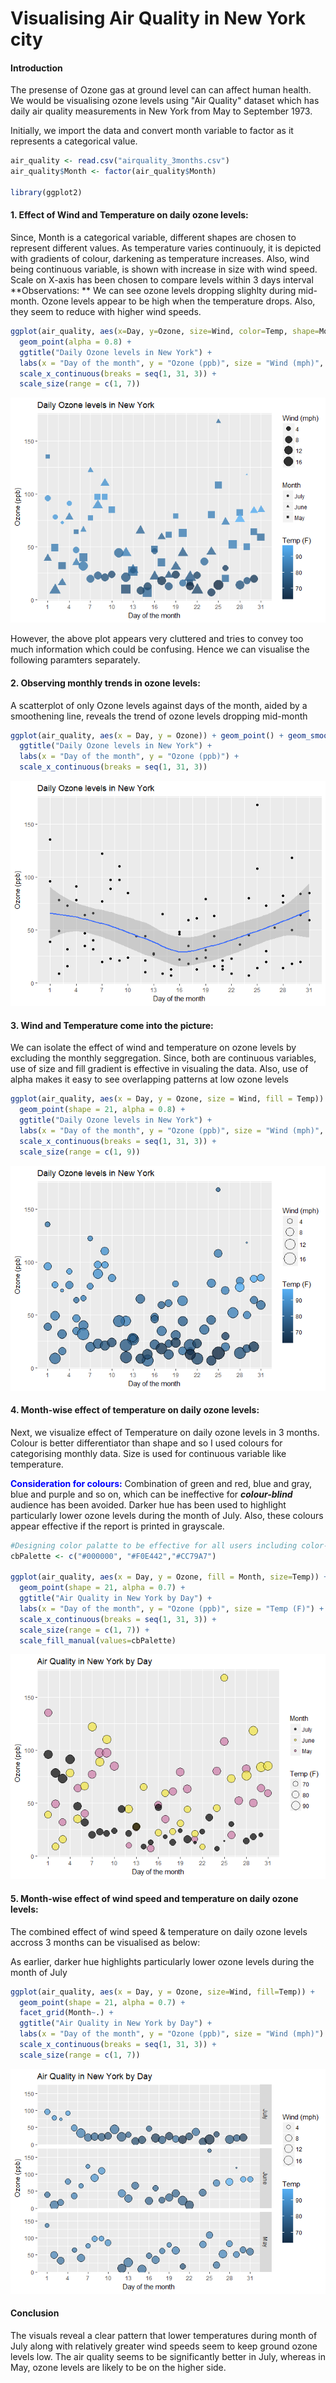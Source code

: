 Visualising Air Quality in New York city
================

#### Introduction

The presense of Ozone gas at ground level can can affect human health. We would be visualising ozone levels using "Air Quality" dataset which has daily air quality measurements in New York from May to September 1973.

Initially, we import the data and convert month variable to factor as it represents a categorical value.

``` r
air_quality <- read.csv("airquality_3months.csv")
air_quality$Month <- factor(air_quality$Month)

library(ggplot2)
```

#### 1. Effect of Wind and Temperature on daily ozone levels:

Since, Month is a categorical variable, different shapes are chosen to represent different values. As temperature varies continuouly, it is depicted with gradients of colour, darkening as temperature increases. Also, wind being continuous variable, is shown with increase in size with wind speed. Scale on X-axis has been chosen to compare levels within 3 days interval
**Observations: ** We can see ozone levels dropping slighlty during mid-month. Ozone levels appear to be high when the temperature drops. Also, they seem to reduce with higher wind speeds.

``` r
ggplot(air_quality, aes(x=Day, y=Ozone, size=Wind, color=Temp, shape=Month)) + 
  geom_point(alpha = 0.8) + 
  ggtitle("Daily Ozone levels in New York") +
  labs(x = "Day of the month", y = "Ozone (ppb)", size = "Wind (mph)", color = "Temp (F)") +
  scale_x_continuous(breaks = seq(1, 31, 3)) +
  scale_size(range = c(1, 7))
```

![](AirQualityNYC_files/figure-markdown_github/unnamed-chunk-2-1.png)

However, the above plot appears very cluttered and tries to convey too much information which could be confusing. Hence we can visualise the following paramters separately.

#### **2. Observing monthly trends in ozone levels:**

A scatterplot of only Ozone levels against days of the month, aided by a smoothening line, reveals the trend of ozone levels dropping mid-month

``` r
ggplot(air_quality, aes(x = Day, y = Ozone)) + geom_point() + geom_smooth() +
  ggtitle("Daily Ozone levels in New York") +
  labs(x = "Day of the month", y = "Ozone (ppb)") +
  scale_x_continuous(breaks = seq(1, 31, 3))
```

![](AirQualityNYC_files/figure-markdown_github/unnamed-chunk-3-1.png)

#### **3. Wind and Temperature come into the picture:**

We can isolate the effect of wind and temperature on ozone levels by excluding the monthly seggregation. Since, both are continuous variables, use of size and fill gradient is effective in visualing the data. Also, use of alpha makes it easy to see overlapping patterns at low ozone levels

``` r
ggplot(air_quality, aes(x = Day, y = Ozone, size = Wind, fill = Temp)) +
  geom_point(shape = 21, alpha = 0.8) +
  ggtitle("Daily Ozone levels in New York") +
  labs(x = "Day of the month", y = "Ozone (ppb)", size = "Wind (mph)", fill = "Temp (F)") +
  scale_x_continuous(breaks = seq(1, 31, 3)) +
  scale_size(range = c(1, 9))
```

![](AirQualityNYC_files/figure-markdown_github/unnamed-chunk-4-1.png)

#### **4. Month-wise effect of temperature on daily ozone levels:**

Next, we visualize effect of Temperature on daily ozone levels in 3 months. Colour is better differentiator than shape and so I used colours for categorising monthly data. Size is used for continuous variable like temperature.

**<span style="color:blue">Consideration for colours:</span>** Combination of green and red, blue and gray, blue and purple and so on, which can be ineffective for ***colour-blind*** audience has been avoided. Darker hue has been used to highlight particularly lower ozone levels during the month of July. Also, these colours appear effective if the report is printed in grayscale.

``` r
#Designing color palatte to be effective for all users including color-blind
cbPalette <- c("#000000", "#F0E442","#CC79A7")

ggplot(air_quality, aes(x = Day, y = Ozone, fill = Month, size=Temp)) +
  geom_point(shape = 21, alpha = 0.7) +
  ggtitle("Air Quality in New York by Day") +
  labs(x = "Day of the month", y = "Ozone (ppb)", size = "Temp (F)") +
  scale_x_continuous(breaks = seq(1, 31, 3)) +
  scale_size(range = c(1, 7)) +
  scale_fill_manual(values=cbPalette)
```

![](AirQualityNYC_files/figure-markdown_github/unnamed-chunk-5-1.png)

#### **5. Month-wise effect of wind speed and temperature on daily ozone levels:**

The combined effect of wind speed & temperature on daily ozone levels accross 3 months can be visualised as below:

As earlier, darker hue highlights particularly lower ozone levels during the month of July

``` r
ggplot(air_quality, aes(x = Day, y = Ozone, size=Wind, fill=Temp)) +
  geom_point(shape = 21, alpha = 0.7) +
  facet_grid(Month~.) +
  ggtitle("Air Quality in New York by Day") +
  labs(x = "Day of the month", y = "Ozone (ppb)", size = "Wind (mph)") +
  scale_x_continuous(breaks = seq(1, 31, 3)) +
  scale_size(range = c(1, 7))
```

![](AirQualityNYC_files/figure-markdown_github/unnamed-chunk-6-1.png)

#### **Conclusion**

The visuals reveal a clear pattern that lower temperatures during month of July along with relatively greater wind speeds seem to keep ground ozone levels low. The air quality seems to be significantly better in July, whereas in May, ozone levels are likely to be on the higher side.
